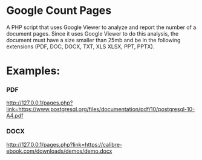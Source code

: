 # Google Count Pages

A PHP script that uses Google Viewer to analyze and report the number of a document pages. Since it uses Google Viewer to do this analysis, the document must have a size smaller than 25mb and be in the following extensions (PDF, DOC, DOCX, TXT, XLS XLSX, PPT, PPTX).

# Examples:

### PDF
http://127.0.0.1/pages.php?link=https://www.postgresql.org/files/documentation/pdf/10/postgresql-10-A4.pdf
### DOCX
http://127.0.0.1/pages.php?link=https://calibre-ebook.com/downloads/demos/demo.docx
